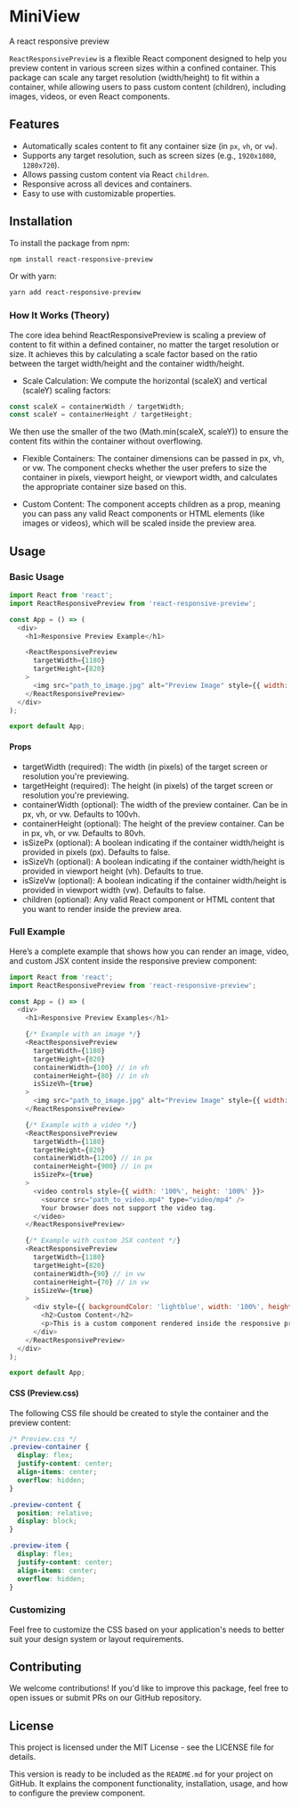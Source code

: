 # MiniView
A react responsive preview

`ReactResponsivePreview` is a flexible React component designed to help you preview content in various screen sizes within a confined container. This package can scale any target resolution (width/height) to fit within a container, while allowing users to pass custom content (children), including images, videos, or even React components.

## Features

- Automatically scales content to fit any container size (in `px`, `vh`, or `vw`).
- Supports any target resolution, such as screen sizes (e.g., `1920x1080`, `1280x720`).
- Allows passing custom content via React `children`.
- Responsive across all devices and containers.
- Easy to use with customizable properties.

## Installation

To install the package from npm:

```bash
npm install react-responsive-preview
```

Or with yarn:
```bash
yarn add react-responsive-preview
```

### How It Works (Theory)
The core idea behind ReactResponsivePreview is scaling a preview of content to fit within a defined container, no matter the target resolution or size. It achieves this by calculating a scale factor based on the ratio between the target width/height and the container width/height.

- Scale Calculation: We compute the horizontal (scaleX) and vertical (scaleY) scaling factors:
``` javascript
const scaleX = containerWidth / targetWidth;
const scaleY = containerHeight / targetHeight;
```
We then use the smaller of the two (Math.min(scaleX, scaleY)) to ensure the content fits within the container without overflowing.

- Flexible Containers: The container dimensions can be passed in px, vh, or vw. The component checks whether the user prefers to size the container in pixels, viewport height, or viewport width, and calculates the appropriate container size based on this.

- Custom Content: The component accepts children as a prop, meaning you can pass any valid React components or HTML elements (like images or videos), which will be scaled inside the preview area.

## Usage
### Basic Usage
```javascript
import React from 'react';
import ReactResponsivePreview from 'react-responsive-preview';

const App = () => (
  <div>
    <h1>Responsive Preview Example</h1>

    <ReactResponsivePreview 
      targetWidth={1180} 
      targetHeight={820}
    >
      <img src="path_to_image.jpg" alt="Preview Image" style={{ width: '100%', height: '100%' }} />
    </ReactResponsivePreview>
  </div>
);

export default App;

```

#### Props
- targetWidth (required): The width (in pixels) of the target screen or resolution you're previewing.
- targetHeight (required): The height (in pixels) of the target screen or resolution you're previewing.
- containerWidth (optional): The width of the preview container. Can be in px, vh, or vw. Defaults to 100vh.
- containerHeight (optional): The height of the preview container. Can be in px, vh, or vw. Defaults to 80vh.
- isSizePx (optional): A boolean indicating if the container width/height is provided in pixels (px). Defaults to false.
- isSizeVh (optional): A boolean indicating if the container width/height is provided in viewport height (vh). Defaults to true.
- isSizeVw (optional): A boolean indicating if the container width/height is provided in viewport width (vw). Defaults to false.
- children (optional): Any valid React component or HTML content that you want to render inside the preview area.

### Full Example
Here’s a complete example that shows how you can render an image, video, and custom JSX content inside the responsive preview component:
```javascript
import React from 'react';
import ReactResponsivePreview from 'react-responsive-preview';

const App = () => (
  <div>
    <h1>Responsive Preview Examples</h1>

    {/* Example with an image */}
    <ReactResponsivePreview 
      targetWidth={1180} 
      targetHeight={820}
      containerWidth={100} // in vh
      containerHeight={80} // in vh
      isSizeVh={true}
    >
      <img src="path_to_image.jpg" alt="Preview Image" style={{ width: '100%', height: '100%' }} />
    </ReactResponsivePreview>

    {/* Example with a video */}
    <ReactResponsivePreview 
      targetWidth={1180} 
      targetHeight={820}
      containerWidth={1200} // in px
      containerHeight={900} // in px
      isSizePx={true}
    >
      <video controls style={{ width: '100%', height: '100%' }}>
        <source src="path_to_video.mp4" type="video/mp4" />
        Your browser does not support the video tag.
      </video>
    </ReactResponsivePreview>

    {/* Example with custom JSX content */}
    <ReactResponsivePreview 
      targetWidth={1180} 
      targetHeight={820}
      containerWidth={90} // in vw
      containerHeight={70} // in vw
      isSizeVw={true}
    >
      <div style={{ backgroundColor: 'lightblue', width: '100%', height: '100%' }}>
        <h2>Custom Content</h2>
        <p>This is a custom component rendered inside the responsive preview.</p>
      </div>
    </ReactResponsivePreview>
  </div>
);

export default App;

```
#### CSS (Preview.css)
The following CSS file should be created to style the container and the preview content:
``` css
/* Preview.css */
.preview-container {
  display: flex;
  justify-content: center;
  align-items: center;
  overflow: hidden;
}

.preview-content {
  position: relative;
  display: block;
}

.preview-item {
  display: flex;
  justify-content: center;
  align-items: center;
  overflow: hidden;
}

```
### Customizing
Feel free to customize the CSS based on your application's needs to better suit your design system or layout requirements.

## Contributing
We welcome contributions! If you'd like to improve this package, feel free to open issues or submit PRs on our GitHub repository.

## License
This project is licensed under the MIT License - see the LICENSE file for details.

This version is ready to be included as the `README.md` for your project on GitHub. It explains the component functionality, installation, usage, and how to configure the preview component.
